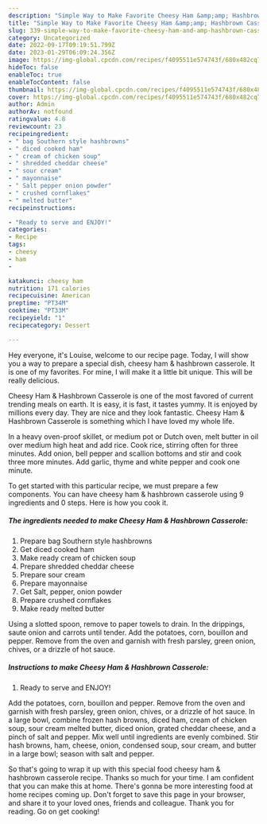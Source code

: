 ```yaml
---
description: "Simple Way to Make Favorite Cheesy Ham &amp;amp; Hashbrown Casserole"
title: "Simple Way to Make Favorite Cheesy Ham &amp;amp; Hashbrown Casserole"
slug: 339-simple-way-to-make-favorite-cheesy-ham-and-amp-hashbrown-casserole
category: Uncategorized
date: 2022-09-17T09:19:51.799Z
date: 2023-01-29T06:09:24.356Z
image: https://img-global.cpcdn.com/recipes/f4095511e574743f/680x482cq70/cheesy-ham-hashbrown-casserole-recipe-main-photo.jpg
hideToc: false
enableToc: true
enableTocContent: false
thumbnail: https://img-global.cpcdn.com/recipes/f4095511e574743f/680x482cq70/cheesy-ham-hashbrown-casserole-recipe-main-photo.jpg
cover: https://img-global.cpcdn.com/recipes/f4095511e574743f/680x482cq70/cheesy-ham-hashbrown-casserole-recipe-main-photo.jpg
author: Admin
authorAv: notfound
ratingvalue: 4.8
reviewcount: 23
recipeingredient:
- " bag Southern style hashbrowns"
- " diced cooked ham"
- " cream of chicken soup"
- " shredded cheddar cheese"
- " sour cream"
- " mayonnaise"
- " Salt pepper onion powder"
- " crushed cornflakes"
- " melted butter"
recipeinstructions:

- "Ready to serve and ENJOY!"
categories:
- Recipe
tags:
- cheesy
- ham
- 

katakunci: cheesy ham  
nutrition: 171 calories
recipecuisine: American
preptime: "PT34M"
cooktime: "PT33M"
recipeyield: "1"
recipecategory: Dessert

---
```



Hey everyone, it's Louise, welcome to our recipe page. Today, I will show you a way to prepare a special dish, cheesy ham &amp; hashbrown casserole. It is one of my favorites. For mine, I will make it a little bit unique. This will be really delicious.

Cheesy Ham &amp; Hashbrown Casserole is one of the most favored of current trending meals on earth. It is easy, it is fast, it tastes yummy. It is enjoyed by millions every day. They are nice and they look fantastic. Cheesy Ham &amp; Hashbrown Casserole is something which I have loved my whole life.

In a heavy oven-proof skillet, or medium pot or Dutch oven, melt butter in oil over medium high heat and add rice. Cook rice, stirring often for three minutes. Add onion, bell pepper and scallion bottoms and stir and cook three more minutes. Add garlic, thyme and white pepper and cook one minute.


To get started with this particular recipe, we must prepare a few components. You can have cheesy ham &amp; hashbrown casserole using 9 ingredients and 0 steps. Here is how you cook it.

<!--inarticleads1-->

##### The ingredients needed to make Cheesy Ham &amp; Hashbrown Casserole:

1. Prepare  bag Southern style hashbrowns
1. Get  diced cooked ham
1. Make ready  cream of chicken soup
1. Prepare  shredded cheddar cheese
1. Prepare  sour cream
1. Prepare  mayonnaise
1. Get  Salt, pepper, onion powder
1. Prepare  crushed cornflakes
1. Make ready  melted butter


Using a slotted spoon, remove to paper towels to drain. In the drippings, saute onion and carrots until tender. Add the potatoes, corn, bouillon and pepper. Remove from the oven and garnish with fresh parsley, green onion, chives, or a drizzle of hot sauce. 

<!--inarticleads2-->

##### Instructions to make Cheesy Ham &amp; Hashbrown Casserole:


1. Ready to serve and ENJOY!

Add the potatoes, corn, bouillon and pepper. Remove from the oven and garnish with fresh parsley, green onion, chives, or a drizzle of hot sauce. In a large bowl, combine frozen hash browns, diced ham, cream of chicken soup, sour cream melted butter, diced onion, grated cheddar cheese, and a pinch of salt and pepper. Mix well until ingredients are evenly combined. Stir hash browns, ham, cheese, onion, condensed soup, sour cream, and butter in a large bowl; season with salt and pepper. 

So that's going to wrap it up with this special food cheesy ham &amp; hashbrown casserole recipe. Thanks so much for your time. I am confident that you can make this at home. There's gonna be more interesting food at home recipes coming up. Don't forget to save this page in your browser, and share it to your loved ones, friends and colleague. Thank you for reading. Go on get cooking!
